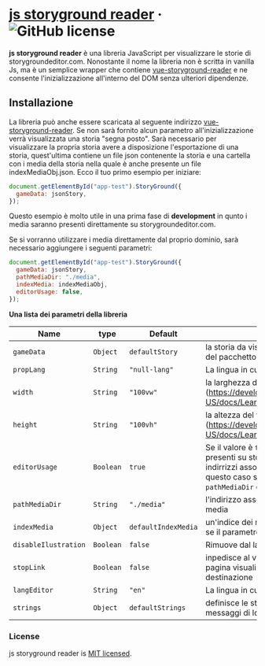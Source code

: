 # [js storyground reader](https://storygroundeditor.com) &middot; ![GitHub license](https://img.shields.io/badge/license-MIT-blue.svg)

**js storyground reader** è una libreria JavaScript per visualizzare le storie di storygroundeditor.com.
Nonostante il nome la libreria non è scritta in vanilla Js, ma è un semplice wrapper che contiene [vue-storyground-reader](https://www.npmjs.com/package/vue-storyground-reader) e ne consente l'inizializzazione all'interno del DOM senza ulteriori dipendenze.

## Installazione

La libreria può anche essere scaricata al seguente indirizzo [vue-storyground-reader](https://storygroundeditor.com/downloads).
Se non sarà fornito alcun parametro all'inizializzazione verrà visualizzata una storia "segna posto". Sarà necessario per visualizzare la propria storia avere a disposizione l'esportazione di una storia, quest'ultima contiene un file json contenente la storia e una cartella con i media della storia nella quale è anche presente un file indexMediaObj.json.
Ecco il tuo primo esempio per iniziare:

```js
document.getElementById("app-test").StoryGround({
  gameData: jsonStory,
});
```

Questo esempio è molto utile in una prima fase di **development** in qunto i media saranno presenti direttamente su storygroundeditor.com.

Se si vorranno utilizzare i media direttamente dal proprio dominio, sarà necessario aggiungere i seguenti parametri:

```js
document.getElementById("app-test").StoryGround({
  gameData: jsonStory,
  pathMediaDir: "./media",
  indexMedia: indexMediaObj,
  editorUsage: false,
});
```

**Una lista dei parametri della libreria**

| Name                 | type      | Default             | description                                                                                                                                                                                                                                          |
| -------------------- | --------- | ------------------- | ---------------------------------------------------------------------------------------------------------------------------------------------------------------------------------------------------------------------------------------------------- |
| `gameData`           | `Object`  | `defaultStory`      | la storia da visualizzare che si può trovare all'interno del pacchetto d'esportazione in formato JSON                                                                                                                                                |
| `propLang`           | `String`  | `"null-lang"`       | La lingua in cui deve essere visualizzata la storia                                                                                                                                                                                                  |
| `width`              | `String`  | `"100vw"`           | la larghezza del visualizzatore (https://developer.mozilla.org/en-US/docs/Learn/CSS/Building_blocks/Values_and_units)                                                                                                                                |
| `height`             | `String`  | `"100vh"`           | la altezza del visualizzatore (https://developer.mozilla.org/en-US/docs/Learn/CSS/Building_blocks/Values_and_units)                                                                                                                                  |
| `editorUsage`        | `Boolean` | `true`              | Se il valore è `true` verranno utlizzati alcuni datai presenti su storygroundeditor.com in particolare gli indirrizzi assoluti ai media presenti nella storia, in questo caso sarà necessario valorizzare i parametri: `pathMediaDir` e `indexMedia` |
| `pathMediaDir`       | `String`  | `"./media"`         | l'indirizzo assoluto alla cartella in cui sono presenti i media                                                                                                                                                                                      |
| `indexMedia`         | `Object`  | `defaultIndexMedia` | un'indice dei media presenti nella storia è necessario se il parametro `editorUsage` è `false`                                                                                                                                                       |
| `disableIlustration` | `Boolean` | `false`             | Rimuove dal la possibilità di visualizzare i media                                                                                                                                                                                                   |
| `stopLink`           | `Boolean` | `false`             | inpedisce al visualizzatore di navigare in un'altra pagina visualizzando in un messaggio l'url di destinazione                                                                                                                                       |
| `langEditor`         | `String`  | `"en"`              | La lingua in cui vengono visualizzati i messaggi di log                                                                                                                                                                                              |
| `strings`            | `Object`  | `defaultStrings`    | definisce le stringhe mostrate dal visualizzatore nei messaggi di log                                                                                                                                                                                |

### License

js storyground reader is [MIT licensed](./LICENSE).
